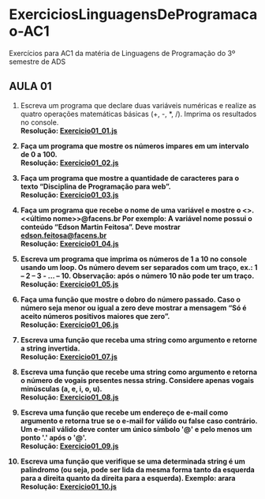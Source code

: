 # ExerciciosLinguagensDeProgramacao-AC1
Exercícios para AC1 da matéria de Linguagens de Programação do 3º semestre de ADS

## AULA 01

1. Escreva um programa que declare duas variáveis numéricas e realize as quatro
operações matemáticas básicas (+, -, *, /). Imprima os resultados no console. <br>
<b> Resolução: [Exercicio01_01.js](Exercicio01_01.js)<b>


2. Faça um programa que mostre os números impares em um intervalo de 0 a 100. <br>
<b> Resolução: [Exercicio01_02.js](Exercicio01_02.js)<b>


3. Faça um programa que mostre a quantidade de caracteres para o texto “Disciplina de
Programação para web”. <br>
<b> Resolução: [Exercicio01_03.js](Exercicio01_03.js)<b>


4. Faça um programa que recebe o nome de uma variável e mostre o
<<primeiro>>.<<último nome>>@facens.br
Por exemplo:
A variável nome possui o conteúdo “Edson Martin Feitosa”.
Deve mostrar edson.feitosa@facens.br <br>
<b> Resolução: [Exercicio01_04.js](Exercicio01_04.js)<b>


5. Escreva um programa que imprima os números de 1 a 10 no console usando um loop.
Os número devem ser separados com um traço, ex.: 1 – 2 – 3 - ... – 10. Observação:
após o número 10 não pode ter um traço. <br>
<b> Resolução: [Exercicio01_05.js](Exercicio01_05.js)<b>


6. Faça uma função que mostre o dobro do número passado. Caso o número seja menor
ou igual a zero deve mostrar a mensagem “Só é aceito números positivos maiores que
zero”. <br>
<b> Resolução: [Exercicio01_06.js](Exercicio01_06.js)<b>


7. Escreva uma função que receba uma string como argumento e retorne a string
invertida. <br>
<b> Resolução: [Exercicio01_07.js](Exercicio01_07.js)<b>


8. Escreva uma função que recebe uma string como argumento e retorna o número de
vogais presentes nessa string. Considere apenas vogais minúsculas (a, e, i, o, u). <br>
<b> Resolução: [Exercicio01_08.js](Exercicio01_08.js)<b>


9. Escreva uma função que recebe um endereço de e-mail como argumento e retorna
true se o e-mail for válido ou false caso contrário. Um e-mail válido deve conter um
único símbolo '@' e pelo menos um ponto '.' após o '@'. <br>
<b> Resolução: [Exercicio01_09.js](Exercicio01_09.js)<b>


10. Escreva uma função que verifique se uma determinada string é um palíndromo (ou
seja, pode ser lida da mesma forma tanto da esquerda para a direita quanto da direita
para a esquerda).
Exemplo: arara <br>
<b> Resolução: [Exercicio01_10.js](Exercicio01_10.js)<b>
